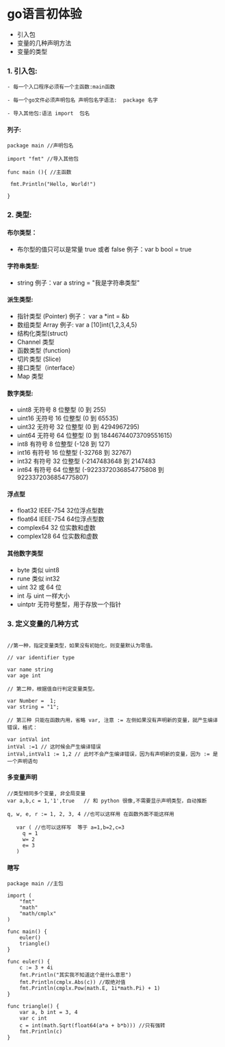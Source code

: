 # go语言初体验

- 引入包
- 变量的几种声明方法
- 变量的类型

### 1. 引入包:

```golang
- 每一个入口程序必须有一个主函数:main函数

- 每一个go文件必须声明包名 声明包名字语法:  package 名字

- 导入其他包:语法 import  包名
```

#### 列子:

```golang
package main //声明包名

import "fmt" //导入其他包

func main (){ //主函数

 fmt.Println("Hello, World!")

}
```

### 2. 类型:

#### 布尔类型：

- 布尔型的值只可以是常量 true 或者 false 例子：var b bool = true

#### 字符串类型:

- string 例子：var a string = "我是字符串类型"

#### 派生类型:

- 指针类型 (Pointer)  例子： var a  *int = &b
- 数组类型 Array 例子:  var a [10]int{1,2,3,4,5}
- 结构化类型(struct)
- Channel 类型
- 函数类型 (function)
- 切片类型 (Slice)
- 接口类型（interface）
- Map 类型

#### 数字类型:

- uint8 无符号 8 位整型 (0 到 255)
- uint16 无符号 16 位整型 (0 到 65535)
- uint32 无符号 32 位整型 (0 到 4294967295)
- uint64 无符号 64 位整型 (0 到 18446744073709551615)
- int8 有符号 8 位整型 (-128 到 127)
- int16 有符号 16 位整型 (-32768 到 32767)
- int32 有符号 32 位整型 (-2147483648 到 2147483
- int64 有符号 64 位整型 (-9223372036854775808 到 9223372036854775807)

#### 浮点型

- float32 IEEE-754 32位浮点型数
- float64 IEEE-754 64位浮点型数
- complex64 32 位实数和虚数
- complex128 64 位实数和虚数

#### 其他数字类型

- byte 类似 uint8
- rune 类似 int32
- uint 32 或 64 位
- int 与 uint 一样大小
- uintptr 无符号整型，用于存放一个指针

### 3. 定义变量的几种方式

```golang

//第一种，指定变量类型，如果没有初始化，则变量默认为零值。

// var identifier type

var name string
var age int

// 第二种，根据值自行判定变量类型。

var Number =  1;
var string = "1";

// 第三种 只能在函数内用，省略 var, 注意 := 左侧如果没有声明新的变量，就产生编译错误，格式： 

var intVal int 
intVal :=1 // 这时候会产生编译错误
intVal,intVal1 := 1,2 // 此时不会产生编译错误，因为有声明新的变量，因为 := 是一个声明语句
```

#### 多变量声明

```golang
//类型相同多个变量, 非全局变量
var a,b,c = 1,'1',true   // 和 python 很像,不需要显示声明类型，自动推断

q, w, e, r := 1, 2, 3, 4 //也可以这样用 在函数外面不能这样用

   var ( //也可以这样写  等于 a=1,b=2,c=3
   	 q = 1
   	 w= 2
   	 e= 3
   )
```

#### 瞎写

```golang
package main //主包

import (
	"fmt"
	"math"
	"math/cmplx"
)

func main() {
	euler()
	triangle()
}

func euler() {
	c := 3 + 4i
	fmt.Println("其实我不知道这个是什么意思")
	fmt.Println(cmplx.Abs(c)) //取绝对值
	fmt.Println(cmplx.Pow(math.E, 1i*math.Pi) + 1)
}

func triangle() {
	var a, b int = 3, 4
	var c int
	c = int(math.Sqrt(float64(a*a + b*b))) //只有强转
	fmt.Println(c)
}
```
